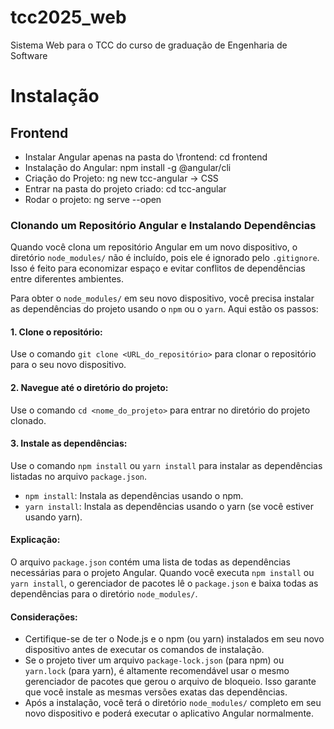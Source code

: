 # tcc2025_web

Sistema Web para o TCC do curso de graduação de Engenharia de Software

# Instalação

## Frontend

- Instalar Angular apenas na pasta do \frontend: cd frontend
- Instalação do Angular: npm install -g @angular/cli
- Criação do Projeto: ng new tcc-angular -> CSS
- Entrar na pasta do projeto criado: cd tcc-angular
- Rodar o projeto: ng serve --open

### Clonando um Repositório Angular e Instalando Dependências

Quando você clona um repositório Angular em um novo dispositivo, o diretório `node_modules/` não é incluído, pois ele é ignorado pelo `.gitignore`. Isso é feito para economizar espaço e evitar conflitos de dependências entre diferentes ambientes.

Para obter o `node_modules/` em seu novo dispositivo, você precisa instalar as dependências do projeto usando o `npm` ou o `yarn`. Aqui estão os passos:

#### 1. Clone o repositório:

Use o comando `git clone <URL_do_repositório>` para clonar o repositório para o seu novo dispositivo.

#### 2. Navegue até o diretório do projeto:

Use o comando `cd <nome_do_projeto>` para entrar no diretório do projeto clonado.

#### 3. Instale as dependências:

Use o comando `npm install` ou `yarn install` para instalar as dependências listadas no arquivo `package.json`.

- `npm install`: Instala as dependências usando o npm.
- `yarn install`: Instala as dependências usando o yarn (se você estiver usando yarn).

#### Explicação:

O arquivo `package.json` contém uma lista de todas as dependências necessárias para o projeto Angular. Quando você executa `npm install` ou `yarn install`, o gerenciador de pacotes lê o `package.json` e baixa todas as dependências para o diretório `node_modules/`.

#### Considerações:

- Certifique-se de ter o Node.js e o npm (ou yarn) instalados em seu novo dispositivo antes de executar os comandos de instalação.
- Se o projeto tiver um arquivo `package-lock.json` (para npm) ou `yarn.lock` (para yarn), é altamente recomendável usar o mesmo gerenciador de pacotes que gerou o arquivo de bloqueio. Isso garante que você instale as mesmas versões exatas das dependências.
- Após a instalação, você terá o diretório `node_modules/` completo em seu novo dispositivo e poderá executar o aplicativo Angular normalmente.
